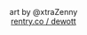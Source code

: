 <div align="center">
  art by @xtraZenny
</div>
<div align="center">
  <img alt="" src= https://files.catbox.moe/h0ecyz.png>
</div>
<div align="center"> 
<a href="https://rentry.co/dewott">rentry.co / dewott</a>
</div> 

